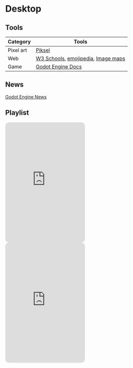 # Desktop

## Tools

Category | Tools 
--- | ---
Pixel art | [Piksel](https://www.piskelapp.com/p/create/sprite)
Web | [W3 Schools](https://www.w3schools.com/), [emojipedia](https://emojipedia.org), [Image maps](https://www.image-map.net/)
Game | [Godot Engine Docs](https://docs.godotengine.org/en/stable/)


## News
[Godot Engine News](https://godotengine.org/news)

## Playlist
<iframe style="border-radius:12px" src="https://open.spotify.com/embed/playlist/5KGMXvW7Tg3emnWz5S2grT?utm_source=generator" width="50%" height="380" frameBorder="0" allowfullscreen="" allow="autoplay; clipboard-write; encrypted-media; fullscreen; picture-in-picture"></iframe>
<iframe style="border-radius:12px" src="https://open.spotify.com/embed/playlist/6oM1esUJvjp9QIxVNCI44i?utm_source=generator" width="50%" height="380" frameBorder="0" allowfullscreen="" allow="autoplay; clipboard-write; encrypted-media; fullscreen; picture-in-picture"></iframe>
